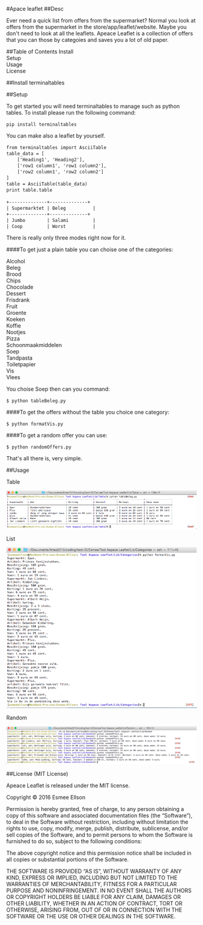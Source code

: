 #Apace leaflet
##Desc

Ever need a quick list from offers from the supermarket? Normal you look at offers from the supermarket in the store/app/leaflet/website.  Maybe you don't need to look at all the leaflets. Apeace Leaflet is a collection of offers that you can those by categoies and saves you a lot of old paper.


##Table of Contents
Install</br>
Setup</br>
Usage</br>
License</br>

##Install
terminaltables

##Setup

To get started you will need terminaltables to manage such as python tables. To install please run the following command:

```
pip install terminaltables
```
You can make also a leaflet by yourself.

```
from terminaltables import AsciiTable
table_data = [
    ['Heading1', 'Heading2'],
    ['row1 column1', 'row1 column2'],
    ['row2 column1', 'row2 column2']
]
table = AsciiTable(table_data)
print table.table

+--------------+--------------+
| Supermarktet | Beleg			|
+--------------+--------------+
| Jumbo		   | Salami 		|
| Coop		   | Worst			|

```

There is really only three modes right now for it.

####To get just a plain table you can choise one of the categories:</br>

Alcohol</br>
Beleg</br>
Brood</br>
Chips</br>
Chocolade</br>
Dessert</br>
Frisdrank</br>
Fruit</br>
Groente</br>
Koeken </br>
Koffie</br>
Nootjes</br>
Pizza </br>
Schoonmaakmiddelen</br>
Soep</br>
Tandpasta</br>
Toiletpapier</br>
Vis</br>
Vlees</br>

You choise Soep then can you command:

```
$ python tableBeleg.py
```

####To get the offers without the table you choice one category:

```
$ python formatVis.py
```

####To get a random offer you can use:

```
$ python randomOffers.py
```

That's all there is, very simple.


##Usage

Table

![Table](Test/table.png)

List

![List](Test/list.png)

Random

![Random](Test/random.png)

##License (MIT License)

Apeace Leaflet is released under the MIT license.

Copyright © 2016 Esmee Ellson 

Permission is hereby granted, free of charge, to any person obtaining a copy of this software and associated documentation files (the “Software”), to deal in the Software without restriction, including without limitation the rights to use, copy, modify, merge, publish, distribute, sublicense, and/or sell copies of the Software, and to permit persons to whom the Software is furnished to do so, subject to the following conditions:

The above copyright notice and this permission notice shall be included in all copies or substantial portions of the Software.

THE SOFTWARE IS PROVIDED “AS IS”, WITHOUT WARRANTY OF ANY KIND, EXPRESS OR IMPLIED, INCLUDING BUT NOT LIMITED TO THE WARRANTIES OF MERCHANTABILITY, FITNESS FOR A PARTICULAR PURPOSE AND NONINFRINGEMENT. IN NO EVENT SHALL THE AUTHORS OR COPYRIGHT HOLDERS BE LIABLE FOR ANY CLAIM, DAMAGES OR OTHER LIABILITY, WHETHER IN AN ACTION OF CONTRACT, TORT OR OTHERWISE, ARISING FROM, OUT OF OR IN CONNECTION WITH THE SOFTWARE OR THE USE OR OTHER DEALINGS IN THE SOFTWARE.
